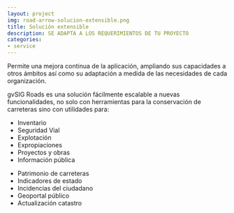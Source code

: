 ```yaml
---
layout: project
img: road-arrow-solucion-extensible.png
title: Solución extensible
description: SE ADAPTA A LOS REQUERIMIENTOS DE TU PROYECTO
categories:
- service
---
```


Permite una mejora continua de la aplicación, ampliando sus capacidades a otros
ámbitos así como su adaptación a medida de las necesidades de cada organización.

gvSIG Roads es una solución fácilmente escalable a nuevas funcionalidades,
no solo con herramientas para la conservación de carreteras sino con utilidades
para:

<div class="row">
<div class="col-sm-6">
<ul class="list-unstyled">
<li><i class="fa fa-plus"></i> Inventario</li>
<li><i class="fa fa-plus"></i> Seguridad Vial</li>
<li><i class="fa fa-plus"></i> Explotación</li>
<li><i class="fa fa-plus"></i> Expropiaciones</li>
<li><i class="fa fa-plus"></i> Proyectos y obras</li>
<li><i class="fa fa-plus"></i> Información pública</li>
</ul>
</div>
<div class="col-sm-6">
<ul class="list-unstyled">
<li><i class="fa fa-plus"></i> Patrimonio de carreteras</li>
<li><i class="fa fa-plus"></i> Indicadores de estado</li>
<li><i class="fa fa-plus"></i> Incidencias del ciudadano</li>
<li><i class="fa fa-plus"></i> Geoportal público</li>
<li><i class="fa fa-plus"></i> Actualización catastro</li>
</ul>
</div>